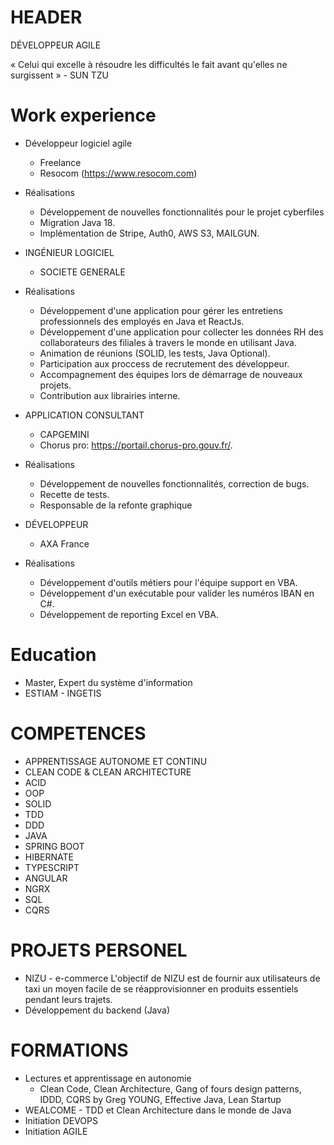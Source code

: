 # HEADER

DÉVELOPPEUR AGILE

« Celui qui excelle à résoudre les difficultés le fait avant qu'elles ne surgissent » - SUN TZU

# Work experience

- Développeur logiciel agile
    - Freelance
    - Resocom (https://www.resocom.com)
- Réalisations
    - Développement de nouvelles fonctionnalités pour le projet cyberfiles
    - Migration Java 18.
    - Implémentation de Stripe, Auth0, AWS S3, MAILGUN.

- INGÉNIEUR LOGICIEL
    - SOCIETE GENERALE
- Réalisations
    - Développement d'une application pour gérer les entretiens professionnels des employés en Java et ReactJs.
    - Développement d'une application pour collecter les données RH des collaborateurs des filiales à travers le monde
      en utilisant Java.
    - Animation de réunions (SOLID, les tests, Java Optional).
    - Participation aux proccess de recrutement des développeur.
    - Accompagnement des équipes lors de démarrage de nouveaux projets.
    - Contribution aux librairies interne.

- APPLICATION CONSULTANT
    - CAPGEMINI
    - Chorus pro: https://portail.chorus-pro.gouv.fr/.
- Réalisations
    - Développement de nouvelles fonctionnalités, correction de bugs.
    - Recette de tests.
    - Responsable de la refonte graphique

- DÉVELOPPEUR
    - AXA France
- Réalisations
    - Développement d'outils métiers pour l'équipe support en VBA.
    - Développement d'un exécutable pour valider les numéros IBAN en C#.
    - Développement de reporting Excel en VBA.

# Education

- Master, Expert du système d'information
- ESTIAM - INGETIS

# COMPETENCES

- APPRENTISSAGE AUTONOME ET CONTINU
- CLEAN CODE & CLEAN ARCHITECTURE
- ACID
- OOP
- SOLID
- TDD
- DDD
- JAVA
- SPRING BOOT
- HIBERNATE
- TYPESCRIPT
- ANGULAR
- NGRX
- SQL
- CQRS

# PROJETS PERSONEL

- NIZU - e-commerce
  L'objectif de NIZU est de fournir aux utilisateurs de taxi un moyen facile de se réapprovisionner en produits essentiels pendant leurs trajets.
- Développement du backend (Java)

# FORMATIONS

- Lectures et apprentissage en autonomie
    - Clean Code, Clean Architecture, Gang of fours design patterns, IDDD, CQRS by Greg YOUNG, Effective Java, Lean
      Startup
- WEALCOME - TDD et Clean Architecture dans le monde de Java
- Initiation DEVOPS
- Initiation AGILE

